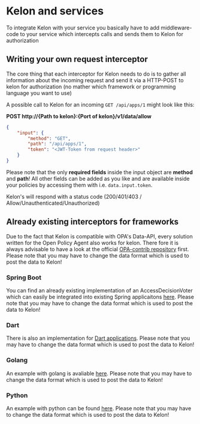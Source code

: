 # Kelon and services

To integrate Kelon with your service you basically have to add middleware-code to your service which intercepts calls and sends them to Kelon for authorization

## Writing your own request interceptor

The core thing that each interceptor for Kelon needs to do is to gather all information about the incoming request and send it via a HTTP-POST to kelon for authorization (no mather which framework or programming language you want to use)

A possible call to Kelon for an incoming `GET /api/apps/1` might look like this:

**POST http://{Path to kelon}:{Port of kelon}/v1/data/allow**
```json
{
    "input": {
        "method": "GET",
        "path": "/api/apps/1",
        "token": "<JWT-Token from request header>"
    }
}
```

Please note that the only **required fields** inside the input object are **method** and **path**! All other fields can be added as you like and are available inside your policies by accessing them with i.e. `data.input.token`.

Kelon's will respond with a status code (200/401/403 / Allow/Unauthenticated/Unauthorized)


## Already existing interceptors for frameworks

Due to the fact that Kelon is compatible with OPA's Data-API, every solution written for the Open Policy Agent also works for kelon. There fore it is always advisable to have a look at the official [OPA-contrib repository](https://github.com/open-policy-agent/contrib) first. Please note that you may have to change the data format which is used to post the data to Kelon!

### Spring Boot

You can find an already existing implementation of an AccessDecisionVoter which can easily be integrated into existing Spring applicaitons [here](https://github.com/open-policy-agent/contrib/tree/master/spring_authz). Please note that you may have to change the data format which is used to post the data to Kelon!

### Dart

There is also an implementation for [Dart applications](https://github.com/open-policy-agent/contrib/tree/master/dart_authz). Please note that you may have to change the data format which is used to post the data to Kelon!

### Golang

An example with golang is avaliable [here](https://github.com/open-policy-agent/example-api-authz-go). Please note that you may have to change the data format which is used to post the data to Kelon!

### Python

An example with python can be found [here](https://github.com/open-policy-agent/example-api-authz-python). Please note that you may have to change the data format which is used to post the data to Kelon!